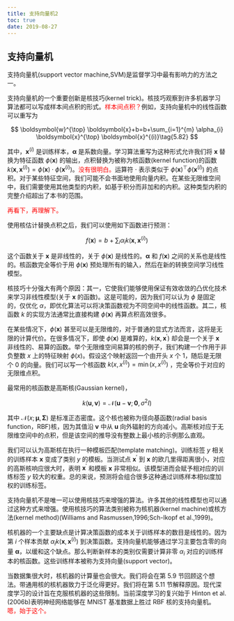 ```yaml
---
title: 支持向量机2
toc: true
date: 2019-08-27
---
```


## 支持向量机

支持向量机(support vector machine,SVM)是监督学习中最有影响力的方法之一。




支持向量机的一个重要创新是核技巧(kernel trick)。核技巧观察到许多机器学习算法都可以写成样本间点积的形式。<span style="color:red;">样本间点积？</span>例如，支持向量机中的线性函数可以重写为

$$
\boldsymbol{w}^{\top} \boldsymbol{x}+b=b+\sum_{i=1}^{m} \alpha_{i} \boldsymbol{x}^{\top} \boldsymbol{x}^{(i)}\tag{5.82}
$$


其中，$\boldsymbol{x}^{(i)}$ 是训练样本，$\boldsymbol{\alpha}$ 是系数向量。学习算法重写为这种形式允许我们将 $\boldsymbol{x}$ 替换为特征函数 $\phi(\boldsymbol{x})$ 的输出，点积替换为被称为核函数(kernel function)的函数 $k\left(\boldsymbol{x}, \boldsymbol{x}^{(i)}\right)=\phi(\boldsymbol{x}) \cdot \phi\left(\boldsymbol{x}^{(i)}\right)$。<span style="color:red;">没有很明白。</span>运算符 $\cdot$ 表示类似于 $\phi(\boldsymbol{x})^{\top} \phi\left(\boldsymbol{x}^{(i)}\right)$ 的点积。对于某些特征空间，我们可能不会书面地使用向量内积。在某些无限维空间中，我们需要使用其他类型的内积，如基于积分而非加和的内积。这种类型内积的完整介绍超出了本书的范围。

<span style="color:red;">再看下，再理解下。</span>

使用核估计替换点积之后，我们可以使用如下函数进行预测：

$$
f(\boldsymbol{x})=b+\sum_{i} \alpha_{i} k\left(\boldsymbol{x}, \boldsymbol{x}^{(i)}\right)\tag{5.83}
$$


这个函数关于 $\boldsymbol{x}$ 是非线性的，关于 $\phi(\boldsymbol{x})$ 是线性的。$\boldsymbol{\alpha}$ 和 $f(\boldsymbol{x})$ 之间的关系也是线性的。核函数完全等价于用 $\phi(\boldsymbol{x})$ 预处理所有的输入，然后在新的转换空间学习线性模型。

核技巧十分强大有两个原因：其一，它使我们能够使用保证有效收敛的凸优化技术来学习非线性模型(关于 $\boldsymbol{x}$ 的函数)。这是可能的，因为我们可以认为 $\phi$ 是固定的，仅优化 $\alpha$，即优化算法可以将决策函数视为不同空间中的线性函数。其二，核函数 $k$ 的实现方法通常比直接构建 $\phi(\boldsymbol{x})$ 再算点积高效很多。

在某些情况下，$\phi(\boldsymbol{x})$ 甚至可以是无限维的，对于普通的显式方法而言，这将是无限的计算代价。在很多情况下，即使 $\phi(\boldsymbol{x})$ 是难算的，$k\left(\boldsymbol{x}, \boldsymbol{x}^{\prime}\right)$ 却会是一个关于 $\boldsymbol{x}$ 非线性的、易算的函数。举个无限维空间易算的核的例子，我们构建一个作用于非负整数 $x$ 上的特征映射 $\phi(x)$。假设这个映射返回一个由开头 $x$ 个 $1$，随后是无限个 $0$ 的向量。我们可以写一个核函数 $k\left(x, x^{(i)}\right)=\min \left(x, x^{(i)}\right)$ ，完全等价于对应的无限维点积。

最常用的核函数是高斯核(Gaussian kernel)，

$$
k(\boldsymbol{u}, \boldsymbol{v})=\mathcal{N}\left(\boldsymbol{u}-\boldsymbol{v} ; \mathbf{0}, \sigma^{2} I\right)\tag{5.84}
$$

其中 $\mathcal{N}(x ; \boldsymbol{\mu}, \mathbf{\Sigma})$ 是标准正态密度。这个核也被称为径向基函数(radial basis function，RBF)核，因为其值沿 $\boldsymbol{v}$ 中从 $\boldsymbol{u}$ 向外辐射的方向减小。高斯核对应于无限维空间中的点积，但是该空间的推导没有整数上最小核的示例那么直观。

我们可以认为高斯核在执行一种模板匹配(template matching)。训练标签 $y$ 相关的训练样本 $\boldsymbol{x}$ 变成了类别 $y$ 的模板。当测试点 $\boldsymbol{x}^{\prime}$ 到 $\boldsymbol{x}$ 的欧几里得距离很小，对应的高斯核响应很大时，表明 $\boldsymbol{x}^{\prime}$ 和模板 $\boldsymbol{x}$ 非常相似。该模型进而会赋予相对应的训练标签 $y$ 较大的权重。总的来说，预测将会组合很多这种通过训练样本相似度加权的训练标签。

支持向量机不是唯一可以使用核技巧来增强的算法。许多其他的线性模型也可以通过这种方式来增强。使用核技巧的算法类别被称为核机器(kernel machine)或核方法(kernel method)(Williams and Rasmussen,1996;Sch-lkopf et al.,1999)。

核机器的一个主要缺点是计算决策函数的成本关于训练样本的数目是线性的。因为第 $i$ 个样本贡献 $\alpha_{i} k\left(\boldsymbol{x}, \boldsymbol{x}^{(i)}\right)$ 到决策函数。支持向量机能够通过学习主要包含零的向量 $\boldsymbol{\alpha}$，以缓和这个缺点。那么判断新样本的类别仅需要计算非零 $\alpha_{i}$ 对应的训练样本的核函数。这些训练样本被称为支持向量(support vector)。

当数据集很大时，核机器的计算量也会很大。我们将会在第 5.9 节回顾这个想法。带通用核的核机器致力于泛化得更好。我们将在第 5.11 节解释原因。现代深度学习的设计旨在克服核机器的这些限制。当前深度学习的复兴始于 Hinton et al.(2006b)表明神经网络能够在 MNIST 基准数据上胜过 RBF 核的支持向量机。<span style="color:red;">嗯，始于这个。</span>


